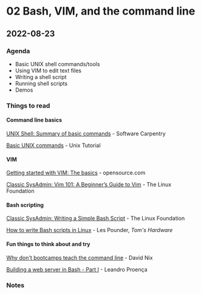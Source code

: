 # 02 Bash, VIM, and the command line

## 2022-08-23

### Agenda

- Basic UNIX shell commands/tools
- Using VIM to edit text files
- Writing a shell script
- Running shell scripts
- Demos

### Things to read

#### Command line basics

[UNIX Shell: Summary of basic commands](https://swcarpentry.github.io/shell-novice/reference.html) - Software Carpentry

[Basic UNIX commands](https://www.unixtutorial.org/basic-unix-commands) - Unix Tutorial

#### VIM

[Getting started with VIM: The basics](https://opensource.com/article/19/3/getting-started-vim) - opensource.com

[Classic SysAdmin: Vim 101: A Beginner’s Guide to Vim](https://linuxfoundation.org/blog/classic-sysadmin-vim-101-a-beginners-guide-to-vim/) - The Linux Foundation

#### Bash scripting

[Classic SysAdmin: Writing a Simple Bash Script](https://www.linuxfoundation.org/blog/classic-sysadmin-writing-a-simple-bash-script/) - The Linux Foundation

[How to write Bash scripts in Linux](https://www.tomshardware.com/how-to/write-bash-scripts-linux) - Les Pounder, _Tom's Hardware_

#### Fun things to think about and try

[Why don't bootcamps teach the command line](https://davidnix.io/posts/bootcamps-teach-command-line/) - David Nix

[Building a web server in Bash - Part I](https://dev.to/leandronsp/building-a-web-server-in-bash-part-i-sockets-2n8b) - Leandro Proença

### Notes

